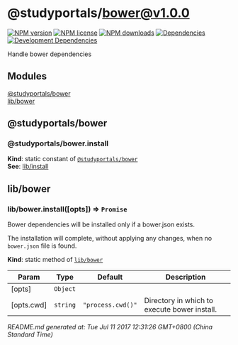 # @studyportals/bower@v1.0.0

<a href="https://www.npmjs.com/package/@studyportals/bower" title="View this project on NPM" target="_blank"><img src="https://img.shields.io/npm/v/@studyportals/bower.svg?style=flat" alt="NPM version" /></a>
<a href="https://www.npmjs.com/package/@studyportals/bower" title="View this project on NPM" target="_blank"><img src="https://img.shields.io/npm/l/@studyportals/bower.svg?style=flat" alt="NPM license" /></a>
<a href="https://www.npmjs.com/package/@studyportals/bower" title="View this project on NPM" target="_blank"><img src="https://img.shields.io/npm/dm/@studyportals/bower.svg?style=flat" alt="NPM downloads" /></a>
<a href="https://david-dm.org/studyportals/bower" title="View this project on David" target="_blank"><img src="https://img.shields.io/david/studyportals/bower.svg?style=flat" alt="Dependencies" /></a>
<a href="https://david-dm.org/studyportals/bower" title="View this project on David" target="_blank"><img src="https://img.shields.io/david/dev/studyportals/bower.svg?style=flat" alt="Development Dependencies" /></a>

Handle bower dependencies

## Modules

<dl>
<dt><a href="#module_@studyportals/bower">@studyportals/bower</a></dt>
<dd></dd>
<dt><a href="#module_lib/bower">lib/bower</a></dt>
<dd></dd>
</dl>

<a name="module_@studyportals/bower"></a>

## @studyportals/bower
<a name="module_@studyportals/bower.install"></a>

### @studyportals/bower.install
**Kind**: static constant of [<code>@studyportals/bower</code>](#module_@studyportals/bower)  
**See**: [lib/install](#module_lib/install)  
<a name="module_lib/bower"></a>

## lib/bower
<a name="module_lib/bower.install"></a>

### lib/bower.install([opts]) ⇒ <code>Promise</code>
Bower dependencies will be installed only if a bower.json exists.

The installation will complete, without applying any changes, when no
`bower.json` file is found.

**Kind**: static method of [<code>lib/bower</code>](#module_lib/bower)  

| Param | Type | Default | Description |
| --- | --- | --- | --- |
| [opts] | <code>Object</code> |  |  |
| [opts.cwd] | <code>string</code> | <code>&quot;process.cwd()&quot;</code> | Directory in which to execute bower install. |


_README.md generated at: Tue Jul 11 2017 12:31:26 GMT+0800 (China Standard Time)_